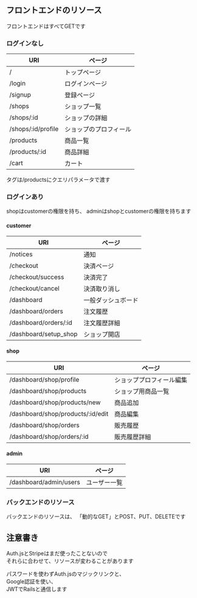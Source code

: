 ## フロントエンドのリソース
フロントエンドはすべてGETです

### ログインなし

| URI | ページ |
|---|---|
|/|トップページ|
|/login|ログインページ|
|/signup|登録ページ|
|/shops|ショップ一覧|
|/shops/:id|ショップの詳細|
|/shops/:id/profile|ショップのプロフィール|
|/products|商品一覧|
|/products/:id|商品詳細|
|/cart|カート|


タグは/productsにクエリパラメータで渡す

### ログインあり
shopはcustomerの権限を持ち、
adminはshopとcustomerの権限を持ちます

#### customer

|URI|ページ|
|---|---|
|/notices|通知|
|/checkout|決済ページ|
|/checkout/success|決済完了|
|/checkout/cancel|決済取り消し|
|/dashboard|一般ダッシュボード|
|/dashboard/orders|注文履歴|
|/dashboard/orders/:id|注文履歴詳細|
|/dashboard/setup_shop|ショップ開店|

#### shop
|URI|ページ|
|---|---|
|/dashboard/shop/profile|ショッププロフィール編集|
|/dashboard/shop/products|ショップ用商品一覧|
|/dashboard/shop/products/new|商品追加|
|/dashboard/shop/products/:id/edit|商品編集|
|/dashboard/shop/orders|販売履歴|
|/dashboard/shop/orders/:id|販売履歴詳細|

#### admin
|URI|ページ|
|---|---|
|/dashboard/admin/users|ユーザー一覧|

### バックエンドのリソース
バックエンドのリソースは、
「動的なGET」とPOST、PUT、DELETEです





## 注意書き
Auth.jsとStripeはまだ使ったことないので  
それらに合わせて、リソースが変わることがあります

パスワードを使わずAuth.jsのマジックリンクと、  
Google認証を使い、  
JWTでRailsと通信します